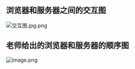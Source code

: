 ## 浏览器和服务器之间的交互图
![交互图.jpg.png](https://i.loli.net/2017/08/22/599c54149eb28.png)

## 老师给出的浏览器和服务器的顺序图
![image.png](https://i.loli.net/2017/08/22/599c545678101.png)
